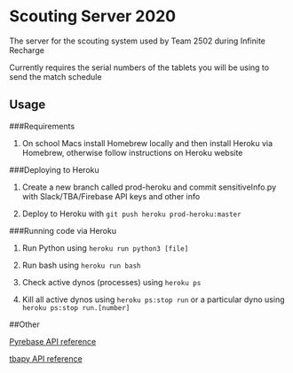 # Scouting Server 2020

The server for the scouting system used by Team 2502 during Infinite Recharge


Currently requires the serial numbers of the tablets you will be using to send the match schedule


## Usage

###Requirements
1. On school Macs install Homebrew locally and then install Heroku via Homebrew, otherwise follow instructions on Heroku website

###Deploying to Heroku

1. Create a new branch called prod-heroku and commit sensitiveInfo.py with Slack/TBA/Firebase API keys and other info

2. Deploy to Heroku with `git push heroku prod-heroku:master`

###Running code via Heroku

1. Run Python using `heroku run python3 [file]`

2. Run bash using `heroku run bash`

3. Check active dynos (processes) using `heroku ps`

4. Kill all active dynos using `heroku ps:stop run` or a particular dyno using `heroku ps:stop run.[number]`

##Other

[Pyrebase API reference](https://github.com/thisbejim/Pyrebase)

[tbapy API reference](https://github.com/AndrewLester/tbapy)